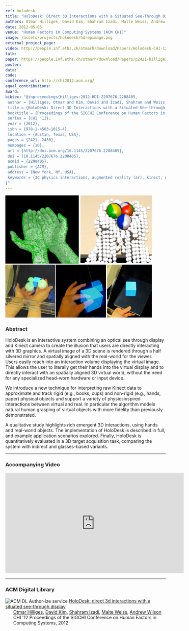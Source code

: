 ```yaml
---
ref: holodesk
title: "HoloDesk: Direct 3D Interactions with a Situated See-Through Display"
authors: Otmar Hilliges, David Kim, Shahram Izadi, Malte Weiss, Andrew Wilson
date: 2012-05-05
venue: "Human Factors in Computing Systems (ACM CHI)"
image: /assets/projects/holodesk/hdrepimage.png
external_project_page: 
video: http://people.inf.ethz.ch/otmarh/download/Papers/Holodesk-CHI-12.mp4
talk: 
paper: https://people.inf.ethz.ch/otmarh/download/Papers/p2421-hilliges(HoloDesk).pdf
poster: 
data: 
code: 
conference_url: http://chi2012.acm.org/
equal_contributions: 
award: 
bibtex: "@inproceedings{Hilliges:2012:HDI:2207676.2208405,
 author = {Hilliges, Otmar and Kim, David and Izadi, Shahram and Weiss, Malte and Wilson, Andrew},
 title = {HoloDesk: Direct 3D Interactions with a Situated See-through Display},
 booktitle = {Proceedings of the SIGCHI Conference on Human Factors in Computing Systems},
 series = {CHI '12},
 year = {2012},
 isbn = {978-1-4503-1015-4},
 location = {Austin, Texas, USA},
 pages = {2421--2430},
 numpages = {10},
 url = {http://doi.acm.org/10.1145/2207676.2208405},
 doi = {10.1145/2207676.2208405},
 acmid = {2208405},
 publisher = {ACM},
 address = {New York, NY, USA},
 keywords = {3d physics interactions, augmented reality (ar), kinect, natural human grasping, see-through display},
}"
---
```


<img class="fullcol" src="/assets/projects/holodesk/hdrepimage.png" alt="Teaser-Picture" />

<h3>Abstract</h3>
<p>HoloDesk is an interactive system combining an optical see through display and Kinect camera to create the illusion that users are directly interacting with 3D graphics. A virtual image of a 3D scene is rendered through a half silvered mirror and spatially aligned with the real-world for the viewer. Users easily reach into an interaction volume displaying the virtual image. This allows the user to literally get their hands into the virtual display and to directly interact with an spatially aligned 3D virtual world, without the need for any specialized head-worn hardware or input device. </p>
<p>We introduce a new technique for interpreting raw Kinect data to approximate and track rigid (e.g., books, cups) and non-rigid (e.g., hands, paper) physical objects and support a variety of physicsinspired interactions between virtual and real. In particular the algorithm models natural human grasping of virtual objects with more fidelity than previously demonstrated. </p>
<p>A qualitative study highlights rich emergent 3D interactions, using hands and real-world objects. The implementation of HoloDesk is described in full, and example application scenarios explored. Finally, HoloDesk is quantitatively evaluated in a 3D target acquisition task, comparing the system with indirect and glasses-based variants.</p>
<hr />  


<h3>Accompanying Video</h3>
<div class="video" align="center">
    <iframe width="560" height="315" src="http://player.vimeo.com/video/30083268" frameborder="0" allowfullscreen></iframe>
</div>   
<hr />
    
   
<h3>ACM Digital Library</h3>
<div class="acm_dl">
        <!-- ACM DL Article: HoloDesk: direct 3d interactions with a situated see-through display-->
        <div class="acmdlitem" id="item2208405">
            <img src="http://dl.acm.org/images/oa.gif" width="25" height="25" border="0" alt="ACM DL Author-ize service" style="vertical-align: middle" />
            <a class="a-text-ext" target="_blank" href="http://dl.acm.org/authorize?6762623" title="HoloDesk: direct 3d interactions with a situated see-through display">HoloDesk: direct 3d interactions with a situated see-through display</a>
            <div style="margin-left: 25px">
                <a class="a-text-ext" target="_blank" href="http://dl.acm.org/author_page.cfm?id=81309495440">Otmar Hilliges</a>, 
                <a class="a-text-ext" target="_blank" href="http://dl.acm.org/author_page.cfm?id=81460641092">David Kim</a>, 
                <a class="a-text-ext" target="_blank" href="http://dl.acm.org/author_page.cfm?id=81328488768">Shahram Izadi</a>, 
                <a class="a-text-ext" target="_blank" href="http://dl.acm.org/author_page.cfm?id=81414605252">Malte Weiss</a>, 
                <a class="a-text-ext" target="_blank" href="http://dl.acm.org/author_page.cfm?id=81350567780">Andrew Wilson</a>
                <br />CHI '12 Proceedings of the SIGCHI Conference on Human Factors in Computing Systems, 2012
            </div>
        </div>
</div>